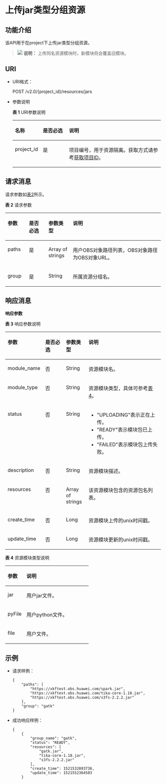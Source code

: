 # 上传jar类型分组资源<a name="dli_02_0169"></a>

## 功能介绍<a name="zh-cn_topic_0142813185_zh-cn_topic_0103345071_zh-cn_topic_0102902532_s1f0e4fd3d502405199f36f78e68721aa"></a>

该API用于在project下上传jar类型分组资源。

>![](public_sys-resources/icon-note.gif) **说明：** 
>上传同名资源模块时，新模块将会覆盖旧模块。

## URI<a name="zh-cn_topic_0142813185_zh-cn_topic_0103345071_zh-cn_topic_0102902532_s9e1b8ec5b57c422a942b19835da7d66e"></a>

-   URI格式：

    POST /v2.0/\{project\_id\}/resources/jars

-   参数说明

    **表 1**  URI参数说明

    <a name="zh-cn_topic_0142813185_zh-cn_topic_0103345071_zh-cn_topic_0102902532_zh-cn_topic_0069077803_table60779388"></a>
    <table><thead align="left"><tr id="zh-cn_topic_0142813185_zh-cn_topic_0103345071_zh-cn_topic_0102902532_zh-cn_topic_0069077803_row61411666"><th class="cellrowborder" valign="top" width="13.209999999999999%" id="mcps1.2.4.1.1"><p id="zh-cn_topic_0142813185_zh-cn_topic_0103345071_zh-cn_topic_0102902532_a420a62a594f9410eaea229ffc8037a61"><a name="zh-cn_topic_0142813185_zh-cn_topic_0103345071_zh-cn_topic_0102902532_a420a62a594f9410eaea229ffc8037a61"></a><a name="zh-cn_topic_0142813185_zh-cn_topic_0103345071_zh-cn_topic_0102902532_a420a62a594f9410eaea229ffc8037a61"></a>名称</p>
    </th>
    <th class="cellrowborder" valign="top" width="18.6%" id="mcps1.2.4.1.2"><p id="zh-cn_topic_0142813185_zh-cn_topic_0103345071_zh-cn_topic_0102902532_zh-cn_topic_0069077803_p873025824211"><a name="zh-cn_topic_0142813185_zh-cn_topic_0103345071_zh-cn_topic_0102902532_zh-cn_topic_0069077803_p873025824211"></a><a name="zh-cn_topic_0142813185_zh-cn_topic_0103345071_zh-cn_topic_0102902532_zh-cn_topic_0069077803_p873025824211"></a>是否必选</p>
    </th>
    <th class="cellrowborder" valign="top" width="68.19%" id="mcps1.2.4.1.3"><p id="zh-cn_topic_0142813185_zh-cn_topic_0103345071_zh-cn_topic_0102902532_a692d3cd97b464aed90ba6d841900a4a5"><a name="zh-cn_topic_0142813185_zh-cn_topic_0103345071_zh-cn_topic_0102902532_a692d3cd97b464aed90ba6d841900a4a5"></a><a name="zh-cn_topic_0142813185_zh-cn_topic_0103345071_zh-cn_topic_0102902532_a692d3cd97b464aed90ba6d841900a4a5"></a>说明</p>
    </th>
    </tr>
    </thead>
    <tbody><tr id="zh-cn_topic_0142813185_zh-cn_topic_0103345071_zh-cn_topic_0102902532_zh-cn_topic_0069077803_row48589216"><td class="cellrowborder" valign="top" width="13.209999999999999%" headers="mcps1.2.4.1.1 "><p id="zh-cn_topic_0142813185_zh-cn_topic_0103345071_zh-cn_topic_0102902532_zh-cn_topic_0069077803_p43412436"><a name="zh-cn_topic_0142813185_zh-cn_topic_0103345071_zh-cn_topic_0102902532_zh-cn_topic_0069077803_p43412436"></a><a name="zh-cn_topic_0142813185_zh-cn_topic_0103345071_zh-cn_topic_0102902532_zh-cn_topic_0069077803_p43412436"></a>project_id</p>
    </td>
    <td class="cellrowborder" valign="top" width="18.6%" headers="mcps1.2.4.1.2 "><p id="zh-cn_topic_0142813185_zh-cn_topic_0103345071_zh-cn_topic_0102902532_zh-cn_topic_0069077803_p26746391"><a name="zh-cn_topic_0142813185_zh-cn_topic_0103345071_zh-cn_topic_0102902532_zh-cn_topic_0069077803_p26746391"></a><a name="zh-cn_topic_0142813185_zh-cn_topic_0103345071_zh-cn_topic_0102902532_zh-cn_topic_0069077803_p26746391"></a>是</p>
    </td>
    <td class="cellrowborder" valign="top" width="68.19%" headers="mcps1.2.4.1.3 "><p id="p1310472724012"><a name="p1310472724012"></a><a name="p1310472724012"></a>项目编号，用于资源隔离。获取方式请参考<a href="获取项目ID.md">获取项目ID</a>。</p>
    </td>
    </tr>
    </tbody>
    </table>


## 请求消息<a name="zh-cn_topic_0142813185_zh-cn_topic_0103345071_zh-cn_topic_0102902532_section20458182103"></a>

请求参数如[表2](#zh-cn_topic_0142813185_zh-cn_topic_0103345071_zh-cn_topic_0102902532_table179951251504)所示。

**表 2**  请求参数

<a name="zh-cn_topic_0142813185_zh-cn_topic_0103345071_zh-cn_topic_0102902532_table179951251504"></a>
<table><thead align="left"><tr id="zh-cn_topic_0142813185_zh-cn_topic_0103345071_zh-cn_topic_0102902532_row21116408"><th class="cellrowborder" valign="top" width="13.69%" id="mcps1.2.5.1.1"><p id="zh-cn_topic_0142813185_zh-cn_topic_0103345071_zh-cn_topic_0102902532_p221862014"><a name="zh-cn_topic_0142813185_zh-cn_topic_0103345071_zh-cn_topic_0102902532_p221862014"></a><a name="zh-cn_topic_0142813185_zh-cn_topic_0103345071_zh-cn_topic_0102902532_p221862014"></a>参数</p>
</th>
<th class="cellrowborder" valign="top" width="12.55%" id="mcps1.2.5.1.2"><p id="zh-cn_topic_0142813185_zh-cn_topic_0103345071_zh-cn_topic_0102902532_p173767015"><a name="zh-cn_topic_0142813185_zh-cn_topic_0103345071_zh-cn_topic_0102902532_p173767015"></a><a name="zh-cn_topic_0142813185_zh-cn_topic_0103345071_zh-cn_topic_0102902532_p173767015"></a>是否必选</p>
</th>
<th class="cellrowborder" valign="top" width="15.690000000000001%" id="mcps1.2.5.1.3"><p id="zh-cn_topic_0142813185_zh-cn_topic_0103345071_zh-cn_topic_0102902532_p2486705"><a name="zh-cn_topic_0142813185_zh-cn_topic_0103345071_zh-cn_topic_0102902532_p2486705"></a><a name="zh-cn_topic_0142813185_zh-cn_topic_0103345071_zh-cn_topic_0102902532_p2486705"></a>参数类型</p>
</th>
<th class="cellrowborder" valign="top" width="58.07%" id="mcps1.2.5.1.4"><p id="zh-cn_topic_0142813185_zh-cn_topic_0103345071_zh-cn_topic_0102902532_p4746002"><a name="zh-cn_topic_0142813185_zh-cn_topic_0103345071_zh-cn_topic_0102902532_p4746002"></a><a name="zh-cn_topic_0142813185_zh-cn_topic_0103345071_zh-cn_topic_0102902532_p4746002"></a>说明</p>
</th>
</tr>
</thead>
<tbody><tr id="zh-cn_topic_0142813185_zh-cn_topic_0103345071_zh-cn_topic_0102902532_row1573617015"><td class="cellrowborder" valign="top" width="13.69%" headers="mcps1.2.5.1.1 "><p id="zh-cn_topic_0142813185_zh-cn_topic_0103345071_p12331150116"><a name="zh-cn_topic_0142813185_zh-cn_topic_0103345071_p12331150116"></a><a name="zh-cn_topic_0142813185_zh-cn_topic_0103345071_p12331150116"></a>paths</p>
</td>
<td class="cellrowborder" valign="top" width="12.55%" headers="mcps1.2.5.1.2 "><p id="zh-cn_topic_0142813185_zh-cn_topic_0103345071_p53321202013"><a name="zh-cn_topic_0142813185_zh-cn_topic_0103345071_p53321202013"></a><a name="zh-cn_topic_0142813185_zh-cn_topic_0103345071_p53321202013"></a>是</p>
</td>
<td class="cellrowborder" valign="top" width="15.690000000000001%" headers="mcps1.2.5.1.3 "><p id="zh-cn_topic_0142813185_zh-cn_topic_0103345071_p123324013118"><a name="zh-cn_topic_0142813185_zh-cn_topic_0103345071_p123324013118"></a><a name="zh-cn_topic_0142813185_zh-cn_topic_0103345071_p123324013118"></a>Array of strings</p>
</td>
<td class="cellrowborder" valign="top" width="58.07%" headers="mcps1.2.5.1.4 "><p id="zh-cn_topic_0142813185_zh-cn_topic_0103345071_p1033215011114"><a name="zh-cn_topic_0142813185_zh-cn_topic_0103345071_p1033215011114"></a><a name="zh-cn_topic_0142813185_zh-cn_topic_0103345071_p1033215011114"></a>用户OBS对象路径列表，OBS对象路径为OBS对象URL。</p>
</td>
</tr>
<tr id="zh-cn_topic_0142813185_row1289152462516"><td class="cellrowborder" valign="top" width="13.69%" headers="mcps1.2.5.1.1 "><p id="zh-cn_topic_0142813185_p21031919165319"><a name="zh-cn_topic_0142813185_p21031919165319"></a><a name="zh-cn_topic_0142813185_p21031919165319"></a>group</p>
</td>
<td class="cellrowborder" valign="top" width="12.55%" headers="mcps1.2.5.1.2 "><p id="zh-cn_topic_0142813185_p610351913531"><a name="zh-cn_topic_0142813185_p610351913531"></a><a name="zh-cn_topic_0142813185_p610351913531"></a>是</p>
</td>
<td class="cellrowborder" valign="top" width="15.690000000000001%" headers="mcps1.2.5.1.3 "><p id="zh-cn_topic_0142813185_p9103141910537"><a name="zh-cn_topic_0142813185_p9103141910537"></a><a name="zh-cn_topic_0142813185_p9103141910537"></a>String</p>
</td>
<td class="cellrowborder" valign="top" width="58.07%" headers="mcps1.2.5.1.4 "><p id="zh-cn_topic_0142813185_p2103319135315"><a name="zh-cn_topic_0142813185_p2103319135315"></a><a name="zh-cn_topic_0142813185_p2103319135315"></a>所属资源分组名。</p>
</td>
</tr>
</tbody>
</table>

## 响应消息<a name="zh-cn_topic_0142813185_zh-cn_topic_0103345071_zh-cn_topic_0102902532_sd1ecb66580054b2ea403be8b2272a2c7"></a>

**响应参数**

**表 3**  响应参数说明

<a name="zh-cn_topic_0103345069_zh-cn_topic_0102902530_zh-cn_topic_0069077927_table56638444"></a>
<table><thead align="left"><tr id="zh-cn_topic_0103345069_zh-cn_topic_0102902530_zh-cn_topic_0069077927_row48911609"><th class="cellrowborder" valign="top" width="20.380000000000003%" id="mcps1.2.5.1.1"><p id="zh-cn_topic_0103345069_zh-cn_topic_0102902530_ae076f6b3f1bf463b9cc087fc566253d5"><a name="zh-cn_topic_0103345069_zh-cn_topic_0102902530_ae076f6b3f1bf463b9cc087fc566253d5"></a><a name="zh-cn_topic_0103345069_zh-cn_topic_0102902530_ae076f6b3f1bf463b9cc087fc566253d5"></a>参数</p>
</th>
<th class="cellrowborder" valign="top" width="14.530000000000001%" id="mcps1.2.5.1.2"><p id="p4502101174312"><a name="p4502101174312"></a><a name="p4502101174312"></a>是否必选</p>
</th>
<th class="cellrowborder" valign="top" width="14.62%" id="mcps1.2.5.1.3"><p id="zh-cn_topic_0103345069_zh-cn_topic_0102902530_a59685f4525af4d82a623288ff8ccb0f4"><a name="zh-cn_topic_0103345069_zh-cn_topic_0102902530_a59685f4525af4d82a623288ff8ccb0f4"></a><a name="zh-cn_topic_0103345069_zh-cn_topic_0102902530_a59685f4525af4d82a623288ff8ccb0f4"></a>参数类型</p>
</th>
<th class="cellrowborder" valign="top" width="50.470000000000006%" id="mcps1.2.5.1.4"><p id="zh-cn_topic_0103345069_zh-cn_topic_0102902530_zh-cn_topic_0069077927_p632718127368"><a name="zh-cn_topic_0103345069_zh-cn_topic_0102902530_zh-cn_topic_0069077927_p632718127368"></a><a name="zh-cn_topic_0103345069_zh-cn_topic_0102902530_zh-cn_topic_0069077927_p632718127368"></a>说明</p>
</th>
</tr>
</thead>
<tbody><tr id="zh-cn_topic_0103345069_zh-cn_topic_0102902530_row1458133461718"><td class="cellrowborder" valign="top" width="20.380000000000003%" headers="mcps1.2.5.1.1 "><p id="p9109112219199"><a name="p9109112219199"></a><a name="p9109112219199"></a>module_name</p>
</td>
<td class="cellrowborder" valign="top" width="14.530000000000001%" headers="mcps1.2.5.1.2 "><p id="p12502101112439"><a name="p12502101112439"></a><a name="p12502101112439"></a>否</p>
</td>
<td class="cellrowborder" valign="top" width="14.62%" headers="mcps1.2.5.1.3 "><p id="p151091122131920"><a name="p151091122131920"></a><a name="p151091122131920"></a>String</p>
</td>
<td class="cellrowborder" valign="top" width="50.470000000000006%" headers="mcps1.2.5.1.4 "><p id="p61091722101915"><a name="p61091722101915"></a><a name="p61091722101915"></a>资源模块名。</p>
</td>
</tr>
<tr id="row29122021590"><td class="cellrowborder" valign="top" width="20.380000000000003%" headers="mcps1.2.5.1.1 "><p id="p45091837186"><a name="p45091837186"></a><a name="p45091837186"></a>module_type</p>
</td>
<td class="cellrowborder" valign="top" width="14.530000000000001%" headers="mcps1.2.5.1.2 "><p id="p19502141134317"><a name="p19502141134317"></a><a name="p19502141134317"></a>否</p>
</td>
<td class="cellrowborder" valign="top" width="14.62%" headers="mcps1.2.5.1.3 "><p id="p1850911310189"><a name="p1850911310189"></a><a name="p1850911310189"></a>String</p>
</td>
<td class="cellrowborder" valign="top" width="50.470000000000006%" headers="mcps1.2.5.1.4 "><p id="p050933161816"><a name="p050933161816"></a><a name="p050933161816"></a>资源模块类型，具体可参考<a href="#zh-cn_topic_0103345069_table399612265336">表4</a>。</p>
</td>
</tr>
<tr id="row1230416516598"><td class="cellrowborder" valign="top" width="20.380000000000003%" headers="mcps1.2.5.1.1 "><p id="p12915652134"><a name="p12915652134"></a><a name="p12915652134"></a>status</p>
</td>
<td class="cellrowborder" valign="top" width="14.530000000000001%" headers="mcps1.2.5.1.2 "><p id="p2502101119438"><a name="p2502101119438"></a><a name="p2502101119438"></a>否</p>
</td>
<td class="cellrowborder" valign="top" width="14.62%" headers="mcps1.2.5.1.3 "><p id="p159161556136"><a name="p159161556136"></a><a name="p159161556136"></a>String</p>
</td>
<td class="cellrowborder" valign="top" width="50.470000000000006%" headers="mcps1.2.5.1.4 "><a name="ul1754314462443"></a><a name="ul1754314462443"></a><ul id="ul1754314462443"><li>"UPLOADING"表示正在上传。</li><li>"READY"表示模块包已上传。</li><li>"FAILED"表示模块包上传失败。</li></ul>
</td>
</tr>
<tr id="row390811715915"><td class="cellrowborder" valign="top" width="20.380000000000003%" headers="mcps1.2.5.1.1 "><p id="p13504224111511"><a name="p13504224111511"></a><a name="p13504224111511"></a>description</p>
</td>
<td class="cellrowborder" valign="top" width="14.530000000000001%" headers="mcps1.2.5.1.2 "><p id="p1750215115430"><a name="p1750215115430"></a><a name="p1750215115430"></a>否</p>
</td>
<td class="cellrowborder" valign="top" width="14.62%" headers="mcps1.2.5.1.3 "><p id="p65041124111515"><a name="p65041124111515"></a><a name="p65041124111515"></a>String</p>
</td>
<td class="cellrowborder" valign="top" width="50.470000000000006%" headers="mcps1.2.5.1.4 "><p id="p9504724161510"><a name="p9504724161510"></a><a name="p9504724161510"></a>资源模块描述。</p>
</td>
</tr>
<tr id="row4201110145912"><td class="cellrowborder" valign="top" width="20.380000000000003%" headers="mcps1.2.5.1.1 "><p id="p125238157159"><a name="p125238157159"></a><a name="p125238157159"></a>resources</p>
</td>
<td class="cellrowborder" valign="top" width="14.530000000000001%" headers="mcps1.2.5.1.2 "><p id="p150220117437"><a name="p150220117437"></a><a name="p150220117437"></a>否</p>
</td>
<td class="cellrowborder" valign="top" width="14.62%" headers="mcps1.2.5.1.3 "><p id="p752331519152"><a name="p752331519152"></a><a name="p752331519152"></a>Array of strings</p>
</td>
<td class="cellrowborder" valign="top" width="50.470000000000006%" headers="mcps1.2.5.1.4 "><p id="p75238153159"><a name="p75238153159"></a><a name="p75238153159"></a>该资源模块包含的资源包名列表。</p>
</td>
</tr>
<tr id="row122231213105910"><td class="cellrowborder" valign="top" width="20.380000000000003%" headers="mcps1.2.5.1.1 "><p id="p1890011591314"><a name="p1890011591314"></a><a name="p1890011591314"></a>create_time</p>
</td>
<td class="cellrowborder" valign="top" width="14.530000000000001%" headers="mcps1.2.5.1.2 "><p id="p1750231118437"><a name="p1750231118437"></a><a name="p1750231118437"></a>否</p>
</td>
<td class="cellrowborder" valign="top" width="14.62%" headers="mcps1.2.5.1.3 "><p id="p0902551133"><a name="p0902551133"></a><a name="p0902551133"></a>Long</p>
</td>
<td class="cellrowborder" valign="top" width="50.470000000000006%" headers="mcps1.2.5.1.4 "><p id="p139033591313"><a name="p139033591313"></a><a name="p139033591313"></a>资源模块上传的unix时间戳。</p>
</td>
</tr>
<tr id="row1159917159594"><td class="cellrowborder" valign="top" width="20.380000000000003%" headers="mcps1.2.5.1.1 "><p id="p1790420571316"><a name="p1790420571316"></a><a name="p1790420571316"></a>update_time</p>
</td>
<td class="cellrowborder" valign="top" width="14.530000000000001%" headers="mcps1.2.5.1.2 "><p id="p11502411154315"><a name="p11502411154315"></a><a name="p11502411154315"></a>否</p>
</td>
<td class="cellrowborder" valign="top" width="14.62%" headers="mcps1.2.5.1.3 "><p id="p1690519581315"><a name="p1690519581315"></a><a name="p1690519581315"></a>Long</p>
</td>
<td class="cellrowborder" valign="top" width="50.470000000000006%" headers="mcps1.2.5.1.4 "><p id="p199061756134"><a name="p199061756134"></a><a name="p199061756134"></a>资源模块更新的unix时间戳。</p>
</td>
</tr>
</tbody>
</table>

**表 4**  资源模块类型说明

<a name="zh-cn_topic_0103345069_table399612265336"></a>
<table><thead align="left"><tr id="zh-cn_topic_0103345069_row7997526203318"><th class="cellrowborder" valign="top" width="22.58%" id="mcps1.2.3.1.1"><p id="zh-cn_topic_0103345069_p799752614334"><a name="zh-cn_topic_0103345069_p799752614334"></a><a name="zh-cn_topic_0103345069_p799752614334"></a>参数</p>
</th>
<th class="cellrowborder" valign="top" width="77.42%" id="mcps1.2.3.1.2"><p id="zh-cn_topic_0103345069_p3997142610332"><a name="zh-cn_topic_0103345069_p3997142610332"></a><a name="zh-cn_topic_0103345069_p3997142610332"></a>说明</p>
</th>
</tr>
</thead>
<tbody><tr id="zh-cn_topic_0103345069_row1499782619333"><td class="cellrowborder" valign="top" width="22.58%" headers="mcps1.2.3.1.1 "><p id="zh-cn_topic_0103345069_p1199718260334"><a name="zh-cn_topic_0103345069_p1199718260334"></a><a name="zh-cn_topic_0103345069_p1199718260334"></a>jar</p>
</td>
<td class="cellrowborder" valign="top" width="77.42%" headers="mcps1.2.3.1.2 "><p id="zh-cn_topic_0103345069_p6997172615334"><a name="zh-cn_topic_0103345069_p6997172615334"></a><a name="zh-cn_topic_0103345069_p6997172615334"></a>用户jar文件。</p>
</td>
</tr>
<tr id="zh-cn_topic_0103345069_row5997132613314"><td class="cellrowborder" valign="top" width="22.58%" headers="mcps1.2.3.1.1 "><p id="zh-cn_topic_0103345069_p11997326103318"><a name="zh-cn_topic_0103345069_p11997326103318"></a><a name="zh-cn_topic_0103345069_p11997326103318"></a>pyFile</p>
</td>
<td class="cellrowborder" valign="top" width="77.42%" headers="mcps1.2.3.1.2 "><p id="zh-cn_topic_0103345069_p18997182663319"><a name="zh-cn_topic_0103345069_p18997182663319"></a><a name="zh-cn_topic_0103345069_p18997182663319"></a>用户python文件。</p>
</td>
</tr>
<tr id="zh-cn_topic_0103345069_row6571522163414"><td class="cellrowborder" valign="top" width="22.58%" headers="mcps1.2.3.1.1 "><p id="zh-cn_topic_0103345069_p1577228344"><a name="zh-cn_topic_0103345069_p1577228344"></a><a name="zh-cn_topic_0103345069_p1577228344"></a>file</p>
</td>
<td class="cellrowborder" valign="top" width="77.42%" headers="mcps1.2.3.1.2 "><p id="zh-cn_topic_0103345069_p257132215341"><a name="zh-cn_topic_0103345069_p257132215341"></a><a name="zh-cn_topic_0103345069_p257132215341"></a>用户文件。</p>
</td>
</tr>
</tbody>
</table>

## 示例<a name="zh-cn_topic_0142813185_zh-cn_topic_0103345071_zh-cn_topic_0102902532_section17446171164041"></a>

-   请求样例：

    ```
    {
        "paths": [
            "https://xkftest.obs.huawei.com/spark.jar",
            "https://xkftest.obs.huawei.com/tika-core-1.18.jar",
            "https://xkftest.obs.huawei.com/s3fs-2.2.2.jar"
        ],
        "group": "gatk"
    }
    ```

-   成功响应样例：

    ```
    {
        {
            "group_name": "gatk",
            "status": "READY",
            "resources": [
                "gatk.jar",
                "tika-core-1.18.jar",
                "s3fs-2.2.2.jar"
            ],
            "create_time": 1521532893736,
            "update_time": 1521552364503
        }
    ```


